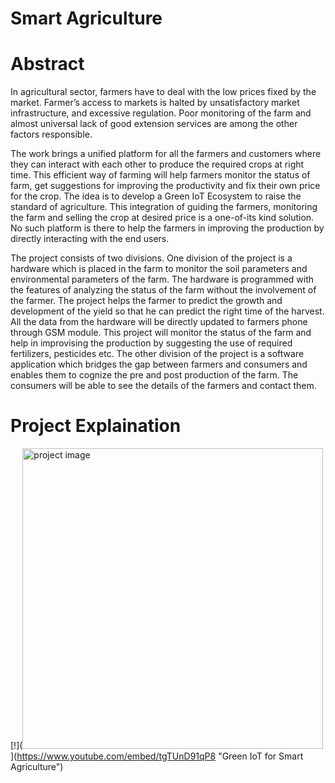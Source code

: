 # Smart Agriculture

# Abstract

In agricultural sector, farmers have to deal with the low prices fixed by the market. Farmer’s access to markets is halted by unsatisfactory market infrastructure, and excessive regulation. Poor monitoring of the farm and almost universal lack of good extension services are among the other factors responsible.

The work brings a unified platform for all the farmers and customers where they can interact with each other to produce the required crops at right time. This efficient way of farming will help farmers monitor the status of farm, get suggestions for improving the productivity and fix their own price for the crop. The idea is to develop a Green IoT Ecosystem to raise the standard of agriculture. This integration of guiding the farmers, monitoring the farm and selling the crop at desired price is a one-of-its kind solution. No such platform is there to help the farmers in improving the production by directly interacting with the end users.

The project consists of two divisions. One division of the project is a hardware which is placed in the farm to monitor the soil parameters and environmental parameters of the farm. The hardware is programmed with the features of analyzing the status of the farm without the involvement of the farmer. The project helps the farmer to predict the growth and development of the yield so that he can predict the right time of the harvest. All the data from the hardware will be directly updated to  farmers phone through GSM module. This project will monitor the status of the farm and help in improvising the production by suggesting the use of required fertilizers, pesticides etc. The other division of the project is a software application which bridges the gap between farmers and consumers and enables them to cognize the pre and post production of the farm. The consumers will be able to see the details of the farmers and contact them.

# Project Explaination

[!](<img width="481" alt="project image" src="https://user-images.githubusercontent.com/48923446/96822767-751d7e00-1448-11eb-8813-253ae5039da1.PNG">](https://www.youtube.com/embed/tgTUnD91qP8 "Green IoT for Smart Agriculture")
